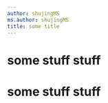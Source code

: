 ```yaml
---
author: shujingMS
ms.author: shujingMS
title: some title 
---
```


# some stuff stuff
# some stuff stuff
